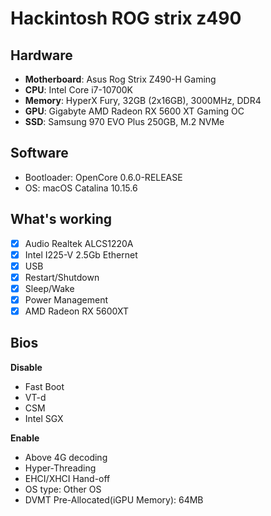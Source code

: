 # Hackintosh ROG strix z490

## Hardware

* **Motherboard**: Asus Rog Strix Z490-H Gaming
* **CPU**: Intel Core i7-10700K
* **Memory**: HyperX Fury, 32GB (2x16GB), 3000MHz, DDR4
* **GPU**: Gigabyte AMD Radeon RX 5600 XT Gaming OC
* **SSD**: Samsung 970 EVO Plus 250GB, M.2 NVMe

## Software

* Bootloader: OpenCore 0.6.0-RELEASE
* OS: macOS Catalina 10.15.6

## What's working

- [x] Audio Realtek ALCS1220A
- [x] Intel I225-V 2.5Gb Ethernet
- [x] USB
- [x] Restart/Shutdown
- [x] Sleep/Wake
- [x] Power Management
- [x] AMD Radeon RX 5600XT

## Bios

**Disable**
* Fast Boot
* VT-d
* CSM
* Intel SGX

**Enable**
* Above 4G decoding
* Hyper-Threading
* EHCI/XHCI Hand-off
* OS type: Other OS
* DVMT Pre-Allocated(iGPU Memory): 64MB
